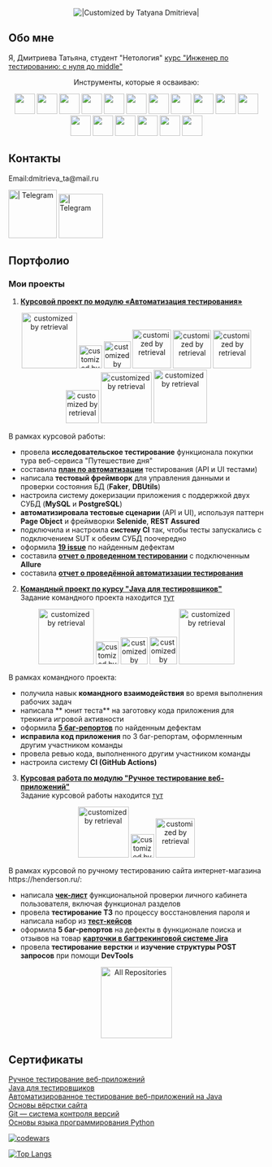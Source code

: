 <p align="center">
  <img title="|Customized by Tatyana Dmitrieva|"src="https://readme-typing-svg.herokuapp.com?color=32CD32&font=Knewave&size=40&center=true&vCenter=true&lines=Wellcome+to;my+GitHub">
</p>

## Обо мне

Я, Дмитриева Татьяна, студент "Нетология" [курс "Инженер по тестированию: с нуля до middle"](https://netology.ru/programs/qa-middle#/)
<p align="center">
Инструменты, которые я осваиваю:
</p> 
<p align="center">
<img width="40" src="https://u.netology.ru/backend/uploads/page_assets/images/file/46328/tools_JIRA_color.png" 
class="src-Landings-landing-ui-kit-components-Icon--root--OQrQH src-Landings-landing-ui-kit-components-Resume-components-Technology--icon--CLYDE" title="">
<img width="40" src="https://u.netology.ru/backend/uploads/page_assets/images/file/46323/tools_IntelliJ_IDEA_color.png" 
class="src-Landings-landing-ui-kit-components-Icon--root--OQrQH src-Landings-landing-ui-kit-components-Resume-components-Technology--icon--CLYDE" title="">
<img width="40" src="https://u.netology.ru/backend/uploads/page_assets/images/file/46300/tools_GitHub_color.png" 
class="src-Landings-landing-ui-kit-components-Icon--root--OQrQH src-Landings-landing-ui-kit-components-Resume-components-Technology--icon--CLYDE" title="">
<img width="40" src="https://u.netology.ru/backend/uploads/page_assets/images/file/46313/tools_GIT_color.png" 
class="src-Landings-landing-ui-kit-components-Icon--root--OQrQH src-Landings-landing-ui-kit-components-Resume-components-Technology--icon--CLYDE" title="">
<img width="40" src="https://u.netology.ru/backend/uploads/page_assets/images/file/46322/tools_Java_color.png" 
class="src-Landings-landing-ui-kit-components-Icon--root--OQrQH src-Landings-landing-ui-kit-components-Resume-components-Technology--icon--CLYDE" title="">
<img width="40" src="https://u.netology.ru/backend/uploads/page_assets/images/file/46334/tools_Gradle_color.png" 
class="src-Landings-landing-ui-kit-components-Icon--root--OQrQH src-Landings-landing-ui-kit-components-Resume-components-Technology--icon--CLYDE" title="">
<img width="40" src="https://u.netology.ru/backend/uploads/page_assets/images/file/46326/tools_Selenium_color.png" 
class="src-Landings-landing-ui-kit-components-Icon--root--OQrQH src-Landings-landing-ui-kit-components-Resume-components-Technology--icon--CLYDE" title="">
<img width="40" src="https://u.netology.ru/backend/uploads/page_assets/images/file/46280/tools_SQL_color.png" 
class="src-Landings-landing-ui-kit-components-Icon--root--OQrQH src-Landings-landing-ui-kit-components-Resume-components-Technology--icon--CLYDE" title="">
<img width="40" src="https://u.netology.ru/backend/uploads/page_assets/images/file/46327/tools_JUnit_color.png" 
class="src-Landings-landing-ui-kit-components-Icon--root--OQrQH src-Landings-landing-ui-kit-components-Resume-components-Technology--icon--CLYDE" title="">
<img width="40" src="https://u.netology.ru/backend/uploads/page_assets/images/file/46306/tools_Docker_color.png" 
class="src-Landings-landing-ui-kit-components-Icon--root--OQrQH src-Landings-landing-ui-kit-components-Resume-components-Technology--icon--CLYDE" title="">
<img width="40" src="https://u.netology.ru/backend/uploads/page_assets/images/file/46324/tools_Postman_color.png" 
class="src-Landings-landing-ui-kit-components-Icon--root--OQrQH src-Landings-landing-ui-kit-components-Resume-components-Technology--icon--CLYDE" title="">
<img width="40" src="https://u.netology.ru/backend/uploads/page_assets/images/file/46331/tools_Jenkins_color.png" 
class="src-Landings-landing-ui-kit-components-Icon--root--OQrQH src-Landings-landing-ui-kit-components-Resume-components-Technology--icon--CLYDE" title="">
<img width="40" src="https://u.netology.ru/backend/uploads/page_assets/images/file/46329/tools_Linux_color.png" 
class="src-Landings-landing-ui-kit-components-Icon--root--OQrQH src-Landings-landing-ui-kit-components-Resume-components-Technology--icon--CLYDE" title="">
<img width="40" src="https://u.netology.ru/backend/uploads/page_assets/images/file/46332/tools_Android_Studio_color.png" 
class="src-Landings-landing-ui-kit-components-Icon--root--OQrQH src-Landings-landing-ui-kit-components-Resume-components-Technology--icon--CLYDE" title="">
<img width="40" src="https://u.netology.ru/backend/uploads/page_assets/images/file/46330/tools_Espresso_color.png" 
class="src-Landings-landing-ui-kit-components-Icon--root--OQrQH src-Landings-landing-ui-kit-components-Resume-components-Technology--icon--CLYDE" title="">
<img width="40" src="https://u.netology.ru/backend/uploads/page_assets/images/file/46289/tools_JavaScript_color.png" 
class="src-Landings-landing-ui-kit-components-Icon--root--OQrQH src-Landings-landing-ui-kit-components-Resume-components-Technology--icon--CLYDE" title="">
<img width="40" src="https://u.netology.ru/backend/uploads/page_assets/images/file/46277/tools_Python_color.png" 
class="src-Landings-landing-ui-kit-components-Icon--root--OQrQH src-Landings-landing-ui-kit-components-Resume-components-Technology--icon--CLYDE" title="">
</p> 

## Контакты 

<p>
Email:dmitrieva_ta@mail.ru
</p>
<p>

[<img title="Telegram" alt=" | Telegram" width="95px" src="https://img.shields.io/badge/Telegram-6A54DF?style=for-the-badge&logo=telegram&logoColor=white">](https://t.me/vis_yar)
[<img title="Telegram" alt=" | Telegram" width="87px" src="https://img.shields.io/badge/Discord-%2332CD32.svg?style=for-the-badge&logo=discord&logoColor=white">](https://discordapp.com/users/986921661892821002/)
</p>

## Портфолио

### Мои проекты

1. [**Курсовой проект по модулю «Автоматизация тестирования»**](https://github.com/VisYar/CourseProjectQAv3)
<p align="center">
  <img width="109" title="customized by retrieval" src="https://img.shields.io/badge/IntelliJIDEA-6A54DF.svg?style=for-the-badge&logo=intellij-idea&logoColor=white">
  <img width="45" title="customized by retrieval" src="https://img.shields.io/badge/java-%2332CD32.svg?style=for-the-badge&logo=java&logoColor=white">
  <img width="53" title="customized by retrieval" src="https://img.shields.io/badge/-Git-6A54DF?logo=git&style=for-the-badge&logoColor=white">
  <img width="76" title="customized by retrieval" src="https://img.shields.io/badge/-docker%20-%230.svg?&style=for-the-badge&logo=docker&logoColor=white">
  <img width="75" title="customized by retrieval" src="https://img.shields.io/badge/-Gradle-6A54DF?logo=gradle&style=for-the-badge">
  <img width="75" title="customized by retrieval" src="https://img.shields.io/badge/-JUnit_5-32CD32?logo=junit5&style=for-the-badge&logoColor=white">
  <img width="65" title="customized by retrieval" src="https://img.shields.io/badge/-Selenid-6A54DF?logo=Selenid&style=for-the-badge">
  <img width="100" title="customized by retrieval" src="https://img.shields.io/badge/-Rest_Assured-32CD32?logo=Rest-Assured&style=for-the-badge&logoColor=white">
  <img width="105" title="customized by retrieval" src="https://img.shields.io/badge/-Allure_Report-6A54DF?&style=for-the-badge">
</p>
    В рамках курсовой работы:

- провела **исследовательское тестирование** функционала покупки тура веб-сервиса "Путешествие дня"
- составила [**план по автоматизации**](https://github.com/VisYar/CourseProjectQAv3/blob/master/reports/Plan.md) тестирования (API и UI тестами)
- написала **тестовый фреймворк** для управления данными и проверки состояния БД (**Faker**, **DBUtils**)
- настроила систему докеризации приложения с поддержкой двух СУБД (**MySQL** и **PostgreSQL**)
- **автоматизировала  тестовые сценарии** (API и  UI), используя паттерн **Page Object** и фреймворки **Selenide**, **REST Assured**
- подключила и настроила **систему CI** так, чтобы тесты запускались с подключением SUT к обеим СУБД поочередно
- оформила [**19 issue**](https://github.com/VisYar/CourseProjectQAv3/issues) по найденным дефектам
- составила [**отчет о проведенном тестировании**](https://github.com/VisYar/CourseProjectQAv3/blob/master/reports/Report.md) с подключенным **Allure**
- составила [**отчет о проведённой автоматизации тестирования**](https://github.com/VisYar/CourseProjectQAv3/blob/master/reports/Summary.md)

2. [**Командный проект по курсу "Java для тестировщиков"**](https://github.com/VisYar/TeamDiplomChechikVisYar)<br>
   Задание командного проекта находится [тут](https://github.com/netology-code/javaqa-team-diplom)<br>
<p align="center">
  <img width="109" title="customized by retrieval" src="https://img.shields.io/badge/IntelliJIDEA-6A54DF.svg?style=for-the-badge&logo=intellij-idea&logoColor=white">
  <img width="45" title="customized by retrieval" src="https://img.shields.io/badge/-Java-32CD32?logo=java&style=for-the-badge">
  <img width="53" title="customized by retrieval" src="https://img.shields.io/badge/-Git-6A54DF?logo=git&style=for-the-badge&logoColor=white">
  <img width="54" title="customized by retrieval" src="https://img.shields.io/badge/-Maven-32CD32?logo=Rest-Assured&style=for-the-badge&logoColor=white">
<img width="109" title="customized by retrieval" src="https://img.shields.io/badge/GitHub Actions-6A54DF.svg?style=for-the-badge&logo=&logoColor=white">
</p>
    В рамках командного проекта:
   
- получила навык **командного взаимодействия** во время выполнения рабочих задач
- написала ** юнит теста** на заготовку кода приложения для трекинга игровой активности
- оформила [**5 баг-репортов**]() по найденным дефектам
- **исправила код приложения** по 3 баг-репортам, оформленным другим участником команды
- провела ревью кода, выполненного другим участником команды
- настроила систему **CI (GitHub Actions)**
   
3. [**Курсовая работа по модулю "Ручное тестирование веб-приложений"**]()<br>
  Задание курсовой работы находится [тут](https://github.com/netology-code/iqa-diplom/blob/main/README.md) <br>
<p align="center">
   <img width="100" title="customized by retrieval" src="https://img.shields.io/badge/-Google_Drive-6A54DF?logo=&style=for-the-badge&logoColor=white">
   <img width="46" title="customized by retrieval" src="https://img.shields.io/badge/-Jira-32CD32?logo=java&style=for-the-badge">
   <img width="77" title="customized by retrieval" src="https://img.shields.io/badge/-DevTools-6A54DF?logo=&style=for-the-badge&logoColor=white">
</p>
  В рамках курсовой по ручному тестированию сайта интернет-магазина https://henderson.ru/: <br>

- написала [**чек-лист**]() функциональной проверки личного кабинета пользователя, включая функционал разделов
- провела **тестирование ТЗ** по процессу восстановления пароля и написала набор из [**тест-кейсов**]()
- оформила **5 баг-репортов** на дефекты в функционале поиска и отзывов на товар [**карточки в багтрекинговой системе Jira**]()
- провела **тестирование верстки** и **изучение структуры POST запросов** при помощи **DevTools**
  
<p align="center">
  <a href="https://github.com/VisYar?tab=repositories"><img width="140" alt="All Repositories" title="All Repositories" 
src="https://custom-icon-badges.herokuapp.com/badge/-All%20Repositories-32CD32?style=for-the-badge&logoColor=white&logo=repo"></a>
</p>

## Сертификаты

[Ручное тестирование веб-приложений](https://github.com/VisYar/VisYar/files/9859268/-.pdf)<br>
[Java для тестировщиков](https://github.com/VisYar/VisYar/files/9859297/certificate.Java.pdf)<br>
[Автоматизированное
тестирование веб-приложений на
Java](https://github.com/VisYar/VisYar/files/9859325/certificate.autojava.pdf)<br>
[Основы вёрстки сайта](https://github.com/VisYar/VisYar/files/9859345/default.pdf)<br>
[Git — система контроля версий](https://github.com/VisYar/VisYar/files/9859354/certificate.Git.pdf)<br>
[Основы языка программирования Python](https://github.com/VisYar/VisYar/files/9859401/certificate.python.pdf)<br>

[![codewars](https://www.codewars.com/users/VisYar/badges/small/)](https://www.codewars.com/users/VisYar)

[![Top Langs](https://github-readme-stats.vercel.app/api/top-langs/?username=VisYar&layout=compact)](https://github.com/anuraghazra/github-readme-stats)
